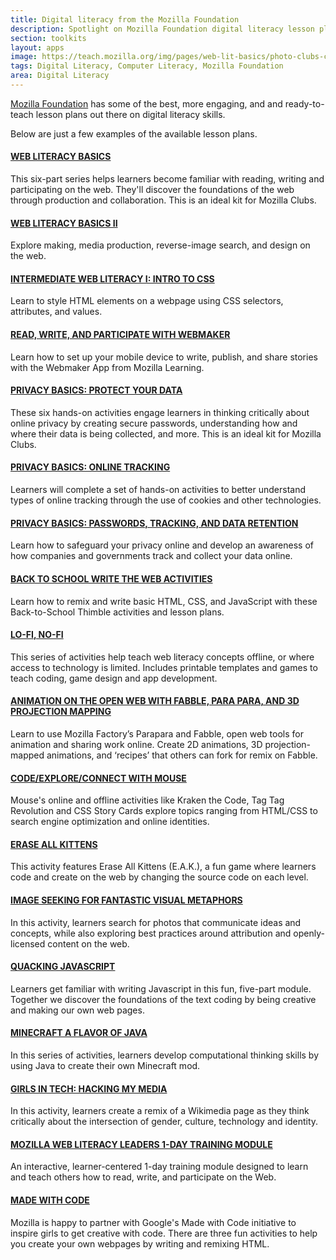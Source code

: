 ```yaml
---
title: Digital literacy from the Mozilla Foundation
description: Spotlight on Mozilla Foundation digital literacy lesson plans.
section: toolkits
layout: apps
image: https://teach.mozilla.org/img/pages/web-lit-basics/photo-clubs-curriculum.jpg
tags: Digital Literacy, Computer Literacy, Mozilla Foundation
area: Digital Literacy
---
```


[Mozilla Foundation](https://www.mozilla.org/en-US/foundation/) has some of the best, more engaging, and and ready-to-teach lesson plans out there on digital literacy skills.

Below are just a few examples of the available lesson plans.

#### [WEB LITERACY BASICS](https://teach.mozilla.org/activities/web-lit-basics/)

This six-part series helps learners become familiar with reading, writing and participating on the web. They'll discover the foundations of the web through production and collaboration. This is an ideal kit for Mozilla Clubs.

#### [WEB LITERACY BASICS II](https://teach.mozilla.org/activities/web-lit-basics-two/)

Explore making, media production, reverse-image search, and design on the web.

#### [INTERMEDIATE WEB LITERACY I: INTRO TO CSS](https://teach.mozilla.org/activities/intermediate-web-lit/)

Learn to style HTML elements on a webpage using CSS selectors, attributes, and values.

#### [READ, WRITE, AND PARTICIPATE WITH WEBMAKER](https://teach.mozilla.org/activities/webmaker/)

Learn how to set up your mobile device to write, publish, and share stories with the Webmaker App from Mozilla Learning.

#### [PRIVACY BASICS: PROTECT YOUR DATA](https://teach.mozilla.org/activities/protect-your-data/)

These six hands-on activities engage learners in thinking critically about online privacy by creating secure passwords, understanding how and where their data is being collected, and more. This is an ideal kit for Mozilla Clubs.

#### [PRIVACY BASICS: ONLINE TRACKING](https://d157rqmxrxj6ey.cloudfront.net/mozstacy/21938/)

Learners will complete a set of hands-on activities to better understand types of online tracking through the use of cookies and other technologies.

#### [PRIVACY BASICS: PASSWORDS, TRACKING, AND DATA RETENTION](https://teach.mozilla.org/activities/privacy-basics/)

Learn how to safeguard your privacy online and develop an awareness of how companies and governments track and collect your data online.

#### [BACK TO SCHOOL WRITE THE WEB ACTIVITIES](https://teach.mozilla.org/activities/back-to-school-write-the-web/)

Learn how to remix and write basic HTML, CSS, and JavaScript with these Back-to-School Thimble activities and lesson plans.

#### [LO-FI, NO-FI](https://laura.makes.org/thimble/MTUyODMwNDY0/lofi-nofi-teaching-kit)

This series of activities help teach web literacy concepts offline, or where access to technology is limited. Includes printable templates and games to teach coding, game design and app development.

#### [ANIMATION ON THE OPEN WEB WITH FABBLE, PARA PARA, AND 3D PROJECTION MAPPING](https://teach.mozilla.org/activities/parapara/)

Learn to use Mozilla Factory’s Parapara and Fabble, open web tools for animation and sharing work online. Create 2D animations, 3D projection-mapped animations, and ‘recipes’ that others can fork for remix on Fabble.

#### [CODE/EXPLORE/CONNECT WITH MOUSE](https://d157rqmxrxj6ey.cloudfront.net/mouseorg/34864/)

Mouse's online and offline activities like Kraken the Code, Tag Tag Revolution and CSS Story Cards explore topics ranging from HTML/CSS to search engine optimization and online identities.

#### [ERASE ALL KITTENS](https://laura.makes.org/thimble/LTEzNDYxMDY4OA==/eak-activity-guide)

This activity features Erase All Kittens (E.A.K.), a fun game where learners code and create on the web by changing the source code on each level.

#### [IMAGE SEEKING FOR FANTASTIC VISUAL METAPHORS](https://cogdog.makes.org/thimble/LTEyMjQ4NjUyOA==/imageseeking-for-fantastic-visual-metaphors)

In this activity, learners search for photos that communicate ideas and concepts, while also exploring best practices around attribution and openly-licensed content on the web.

#### [QUACKING JAVASCRIPT](http://mozilla.github.io/webmaker-curriculum/QuackingJavascript/)

Learners get familiar with writing Javascript in this fun, five-part module. Together we discover the foundations of the text coding by being creative and making our own web pages.

#### [MINECRAFT A FLAVOR OF JAVA](https://epik.makes.org/thimble/NjU2MTQ2OTQ0/minecraft-a-flavor-of-java-epik)

In this series of activities, learners develop computational thinking skills by using Java to create their own Minecraft mod.

#### [GIRLS IN TECH: HACKING MY MEDIA](https://stephguthrie.makes.org/thimble/ODU3ODAxMjE2/hacking-my-media-with-x-ray-goggles)

In this activity, learners create a remix of a Wikimedia page as they think critically about the intersection of gender, culture, technology and identity.

#### [MOZILLA WEB LITERACY LEADERS 1-DAY TRAINING MODULE](https://d157rqmxrxj6ey.cloudfront.net/anmechung/40860/)

An interactive, learner-centered 1-day training module designed to learn and teach others how to read, write, and participate on the Web.

#### [MADE WITH CODE](https://teach.mozilla.org/activities/madewithcode)

Mozilla is happy to partner with Google's Made with Code initiative to inspire girls to get creative with code. There are three fun activities to help you create your own webpages by writing and remixing HTML.